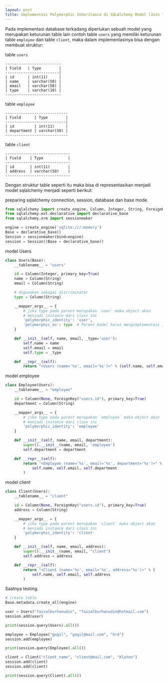 ```yaml
---
layout: post
title: Implementasi Polymorphic Inheritance di SQLAlchemy Model (Join Table)
---
```

Pada implementasi database terkadang diperlukan sebuah model yang merupakan keturunan table lain contoh table `users` yang memiliki keturunan table `employee` dan table `client`, maka dalam implementasinya bisa dengan membuat struktur:

table `users`

```
-------------------------
| Field   | Type        | 
------------------------|
| id      | int(11)     |
| name    | varchar(50) |
| email   | varchar(50) |
| type    | varchar(10) |
-------------------------
```

table `employee`

```
----------------------------
| Field      | Type        |
---------------------------|
| id         | int(11)     |
| department | varchar(50) |
----------------------------
```

table `client`

```
-----------------------------
| Field    | Type           |
-----------------------------
| id       | int(11)        |
| address  | varchar(50)    |
-----------------------------
```

Dengan struktur table seperti itu maka bisa di representasikan menjadi model sqlalchemy menjadi seperti berikut:

preparing sqlalchemy connection, session, database dan base mode.

```python
from sqlalchemy import create_engine, Column, Integer, String, ForeignKey
from sqlalchemy.ext.declarative import declarative_base
from sqlalchemy.orm import sessionmaker

engine = create_engine('sqlite:///:memory')
Base = declarative_base()
Session = sessionmaker(bind=engine)
session = Session()Base = declarative_base()
```

model Users

```python
class Users(Base):
    __tablename__ = "users"

    id = Column(Integer, primary_key=True)
    name = Column(String)
    email = Column(String)

    # digunakan sebagai discriminator
    type = Column(String)

    __mapper_args__ = {
        # jika type pada parent merupakan `user` maka object akan
        # menjadi instance dari class ini
        'polymorphic_identity': 'user',
        'polymorphic_on': type  # Parent model harus mengimplementasi ini
    }

    def __init__(self, name, email, _type='user'):
        self.name = name
        self.email = email
        self.type = _type

    def __repr__(self):
        return "<Users (name='%s', email='%s')>" % (self.name, self.email)
```

model employee

```python
class Employee(Users):
    __tablename__ = "employee"

    id = Column(None, ForeignKey("users.id"), primary_key=True)
    department = Column(String)

    __mapper_args__ = {
        # jika type pada parent merupakan `employee` maka object akan
        # menjadi instance dari class ini
        'polymorphic_identity': 'employee'
    }

    def __init__(self, name, email, department):
        super().__init__(name, email, 'employee')
        self.department = department

    def __repr__(self):
        return "<Employee (name='%s', email='%s', department='%s')>" % (
            self.name, self.email, self.department
        )
```

model client

```python
class Client(Users):
    __tablename__ = "client"

    id = Column(None, ForeignKey("users.id"), primary_key=True)
    address = Column(String)

    __mapper_args__ = {
        # jika type pada parent merupakan `client` maka object akan
        # menjadi instance dari class ini
        'polymorphic_identity': 'client'
    }

    def __init__(self, name, email, address):
        super().__init__(name, email, "client")
        self.address = address

    def __repr__(self):
        return "<Client (name='%s', email='%s', address='%s')>" % (
            self.name, self.email, self.address
        )
```

Saatnya testing.

```python
# create table
Base.metadata.create_all(engine)

user = Users("faisalburhanudin", "faisalburhanudin@hotmail.com")
session.add(user)

print(session.query(Users).all())

employee = Employee("gogil", "gogil@mail.com", "hrd")
session.add(employee)

print(session.query(Employee).all())

client = Client("client_name", "client@mail.com", "Klaten")
session.add(client)
session.add(client)

print(session.query(Client).all())
```